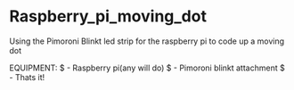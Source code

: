 # Raspberry_pi_moving_dot
Using the Pimoroni Blinkt led strip for the raspberry pi to code up a moving dot

EQUIPMENT: $ - Raspberry pi(any will do)
           $ - Pimoroni blinkt attachment
           $ - Thats it!
